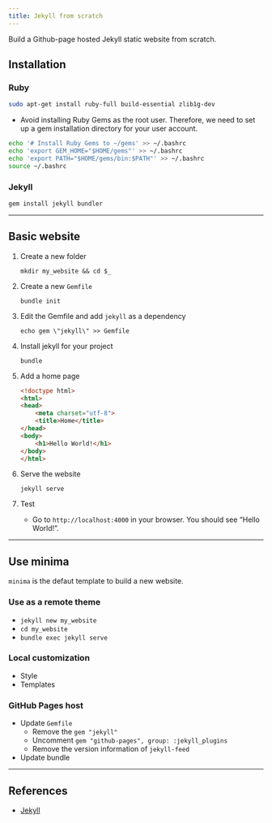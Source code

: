 ```yaml
---
title: Jekyll from scratch
---
```


Build a Github-page hosted Jekyll static website from scratch.

<!--more-->

## Installation

### Ruby

```bash
sudo apt-get install ruby-full build-essential zlib1g-dev
```

- Avoid installing Ruby Gems as the root user. Therefore, we need to set up a gem installation directory for your user account.

```bash
echo '# Install Ruby Gems to ~/gems' >> ~/.bashrc
echo 'export GEM_HOME="$HOME/gems"' >> ~/.bashrc
echo 'export PATH="$HOME/gems/bin:$PATH"' >> ~/.bashrc
source ~/.bashrc
```

### Jekyll

```bash
gem install jekyll bundler
```

---

## Basic website

1. Create a new folder
    
    `mkdir my_website && cd $_`

2. Create a new `Gemfile`

    `bundle init`

3. Edit the Gemfile and add `jekyll` as a dependency

    `echo gem \"jekyll\" >> Gemfile`

4. Install jekyll for your project

    `bundle`

5. Add a home page

    ```html
    <!doctype html>
    <html>
    <head>
        <meta charset="utf-8">
        <title>Home</title>
    </head>
    <body>
        <h1>Hello World!</h1>
    </body>
    </html>
    ```

6. Serve the website

    `jekyll serve`

7. Test
    - Go to `http://localhost:4000` in your browser. You should see “Hello World!”.

---

## Use minima

`minima` is the defaut template to build a new website.

### Use as a remote theme

- `jekyll new my_website`
- `cd my_website`
- `bundle exec jekyll serve`

### Local customization

- Style
- Templates

### GitHub Pages host

- Update `Gemfile`
    - Remove the `gem "jekyll"`
    - Uncomment `gem "github-pages", group: :jekyll_plugins`
    - Remove the version information of `jekyll-feed`
- Update bundle

---

## References

- [Jekyll](https://jekyllrb.com)